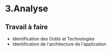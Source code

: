 # 3.Analyse
## Travail à faire
- Identification des Outils et Technologies
- Identification de l'architecture de l'application